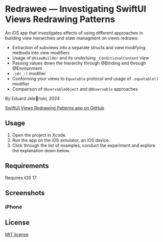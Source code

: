 #  Redrawee — Investigating SwiftUI Views Redrawing Patterns

An iOS app that investigates effects of using different approaches in building view hierarchies and state managment on views redraws:

- Extraction of subviews into a separate structs and view modifying methods into view modifiers
- Usage of `@ViewBuilder` and its underlying `_ConditionalContent` view
- Passing values down the hierarchy through @Binding and through @Environment
- `.id(_:)` modifier 
- Conforming your views to `Equatable` protocol and usage of `.equatable()` modifier 
- Comparison of `ObservableObject` and `@Observable` approaches 

By Eduard Jeleński, 2024

[SwiftUI Views Redrawing Patterns app on GitHub](https://github.com/EduardJelenski/Redrawee>)<br>

## Usage

1. Open the project in Xcode.
2. Run the app on the iOS simulator, an iOS device.
3. Click through the list of examples, conduct the experiment and explore the explanation down below.

## Requirements

Requires iOS 17.

## Screenshots

### iPhone

[comment]: <img src="assets/ios-collage.png" width="692" height="339"/>

## License

[MIT license](LICENSE.md)
